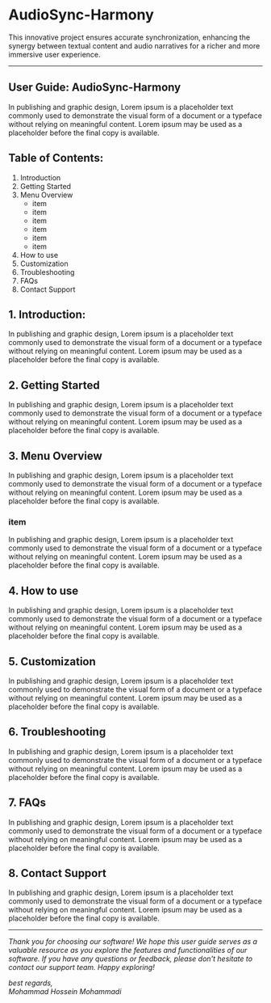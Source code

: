 # AudioSync-Harmony
This innovative project ensures accurate synchronization, enhancing the synergy between textual content and audio narratives for a richer and more immersive user experience.

---

## User Guide: AudioSync-Harmony

In publishing and graphic design, Lorem ipsum is a placeholder text commonly used to demonstrate the visual form of a document or a typeface without relying on meaningful content. Lorem ipsum may be used as a placeholder before the final copy is available.

## Table of Contents:
1. Introduction
2. Getting Started
3. Menu Overview
   - item
   - item
   - item
   - item
   - item
   - item
4. How to use
5. Customization
6. Troubleshooting
7. FAQs
8. Contact Support



## 1. Introduction:
In publishing and graphic design, Lorem ipsum is a placeholder text commonly used to demonstrate the visual form of a document or a typeface without relying on meaningful content. Lorem ipsum may be used as a placeholder before the final copy is available.

## 2. Getting Started
In publishing and graphic design, Lorem ipsum is a placeholder text commonly used to demonstrate the visual form of a document or a typeface without relying on meaningful content. Lorem ipsum may be used as a placeholder before the final copy is available.

## 3. Menu Overview
In publishing and graphic design, Lorem ipsum is a placeholder text commonly used to demonstrate the visual form of a document or a typeface without relying on meaningful content. Lorem ipsum may be used as a placeholder before the final copy is available.

### item
In publishing and graphic design, Lorem ipsum is a placeholder text commonly used to demonstrate the visual form of a document or a typeface without relying on meaningful content. Lorem ipsum may be used as a placeholder before the final copy is available.

## 4. How to use
In publishing and graphic design, Lorem ipsum is a placeholder text commonly used to demonstrate the visual form of a document or a typeface without relying on meaningful content. Lorem ipsum may be used as a placeholder before the final copy is available.

## 5. Customization
In publishing and graphic design, Lorem ipsum is a placeholder text commonly used to demonstrate the visual form of a document or a typeface without relying on meaningful content. Lorem ipsum may be used as a placeholder before the final copy is available.

## 6. Troubleshooting
In publishing and graphic design, Lorem ipsum is a placeholder text commonly used to demonstrate the visual form of a document or a typeface without relying on meaningful content. Lorem ipsum may be used as a placeholder before the final copy is available.

## 7. FAQs
In publishing and graphic design, Lorem ipsum is a placeholder text commonly used to demonstrate the visual form of a document or a typeface without relying on meaningful content. Lorem ipsum may be used as a placeholder before the final copy is available.

## 8. Contact Support
In publishing and graphic design, Lorem ipsum is a placeholder text commonly used to demonstrate the visual form of a document or a typeface without relying on meaningful content. Lorem ipsum may be used as a placeholder before the final copy is available.

---

<i>Thank you for choosing our software! We hope this user guide serves as a valuable resource as you explore the features and functionalities of our software. If you have any questions or feedback, please don't hesitate to contact our support team. Happy exploring!

best regards,<br>
Mohammad Hossein Mohammadi</i>
